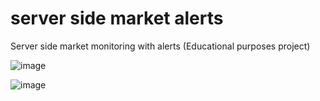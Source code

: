 # server side market alerts 

Server side market monitoring with alerts
(Educational purposes project)

![image](https://user-images.githubusercontent.com/13506547/113222583-5b812d80-9255-11eb-9c1e-8bd8515320f5.png)

![image](https://user-images.githubusercontent.com/13506547/113519527-cdf65400-955a-11eb-9129-8d1bca8663aa.png)
